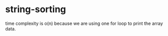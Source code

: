 # string-sorting

time complexity is o(n) because we are using one for loop to print the array data.
